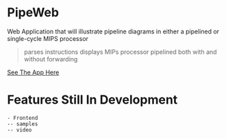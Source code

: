# PipeWeb
Web Application that will illustrate pipeline diagrams in either a pipelined or single-cycle MIPS processor

> parses instructions
> displays MIPs processor pipelined both with and without forwarding

 
<a href="http://htmlpreview.github.io/?https://github.com/bentheredonethat/PipeWeb/blob/master/index.html">See The App Here</a>




# Features Still In Development

	- Frontend
	-- samples
	-- video 
